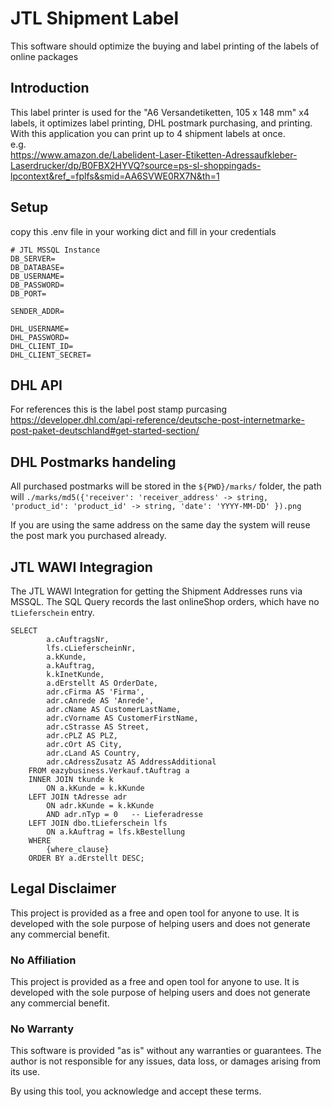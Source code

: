 # JTL Shipment Label
This software should optimize the buying and label printing of the labels of online packages

## Introduction
This label printer is used for the "A6 Versandetiketten, 105 x 148 mm" x4 labels, it optimizes label printing, DHL postmark purchasing, and printing. With this application you can print up to 4 shipment labels at once.
<br>
e.g.<br>
https://www.amazon.de/Labelident-Laser-Etiketten-Adressaufkleber-Laserdrucker/dp/B0FBX2HYVQ?source=ps-sl-shoppingads-lpcontext&ref_=fplfs&smid=AA6SVWE0RX7N&th=1


## Setup
copy this .env file in your working dict and fill in your credentials
```
# JTL MSSQL Instance
DB_SERVER=
DB_DATABASE=
DB_USERNAME=
DB_PASSWORD=
DB_PORT=

SENDER_ADDR=

DHL_USERNAME=
DHL_PASSWORD=
DHL_CLIENT_ID=
DHL_CLIENT_SECRET=
```

## DHL API
For references this is the label post stamp purcasing
https://developer.dhl.com/api-reference/deutsche-post-internetmarke-post-paket-deutschland#get-started-section/


## DHL Postmarks handeling
All purchased postmarks will be stored in the `${PWD}/marks/` folder, the path will `./marks/md5({'receiver': 'receiver_address' -> string, 'product_id': 'product_id' -> string, 'date': 'YYYY-MM-DD' }).png`<br>

If you are using the same address on the same day the system will reuse the post mark you purchased already.


## JTL WAWI Integragion
The JTL WAWI Integration for getting the Shipment Addresses runs via MSSQL.
The SQL Query records the last onlineShop orders, which have no `tLieferschein` entry.

```
SELECT 
        a.cAuftragsNr,
        lfs.cLieferscheinNr,
        a.kKunde,
        a.kAuftrag,
        k.kInetKunde,
        a.dErstellt AS OrderDate,
        adr.cFirma AS 'Firma',
        adr.cAnrede AS 'Anrede',
        adr.cName AS CustomerLastName,
        adr.cVorname AS CustomerFirstName,
        adr.cStrasse AS Street,
        adr.cPLZ AS PLZ,
        adr.cOrt AS City,
        adr.cLand AS Country,
        adr.cAdressZusatz AS AddressAdditional
    FROM eazybusiness.Verkauf.tAuftrag a
    INNER JOIN tkunde k 
        ON a.kKunde = k.kKunde
    LEFT JOIN tAdresse adr 
        ON adr.kKunde = k.kKunde
        AND adr.nTyp = 0   -- Lieferadresse
    LEFT JOIN dbo.tLieferschein lfs 
        ON a.kAuftrag = lfs.kBestellung
    WHERE 
        {where_clause}
    ORDER BY a.dErstellt DESC;
```

## Legal Disclaimer
This project is provided as a free and open tool for anyone to use. It is developed with the sole purpose of helping users and does not generate any commercial benefit.

### No Affiliation
This project is provided as a free and open tool for anyone to use. It is developed with the sole purpose of helping users and does not generate any commercial benefit.

### No Warranty
This software is provided "as is" without any warranties or guarantees. The author is not responsible for any issues, data loss, or damages arising from its use.

By using this tool, you acknowledge and accept these terms.
